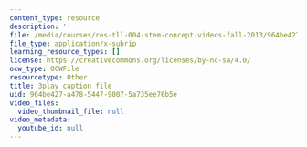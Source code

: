 ```yaml
---
content_type: resource
description: ''
file: /media/courses/res-tll-004-stem-concept-videos-fall-2013/964be427a478544790075a735ee76b5e_mBJCP3AH2Mk.vtt
file_type: application/x-subrip
learning_resource_types: []
license: https://creativecommons.org/licenses/by-nc-sa/4.0/
ocw_type: OCWFile
resourcetype: Other
title: 3play caption file
uid: 964be427-a478-5447-9007-5a735ee76b5e
video_files:
  video_thumbnail_file: null
video_metadata:
  youtube_id: null
---
```


